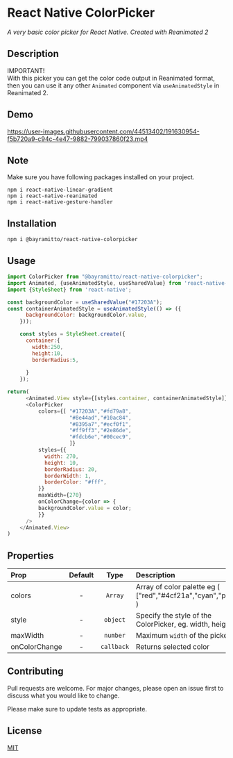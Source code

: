 # React Native ColorPicker

*A very basic color picker for React Native. Created with Reanimated 2*

## Description
IMPORTANT! <br>
With this picker you can get the color code output in Reanimated format, then you can use it any other `Animated` component via `useAnimatedStyle` in Reanimated 2.

## Demo
https://user-images.githubusercontent.com/44513402/191630954-f5b720a9-c94c-4e47-9882-799037860f23.mp4

## Note
Make sure you have following packages installed on your project.
```
npm i react-native-linear-gradient
npm i react-native-reanimated
npm i react-native-gesture-handler
```

## Installation

```
npm i @bayramitto/react-native-colorpicker 
```

## Usage

```javascript
import ColorPicker from "@bayramitto/react-native-colorpicker";
import Animated, {useAnimatedStyle, useSharedValue} from 'react-native-reanimated';
import {StyleSheet} from 'react-native';
```

```javascript
const backgroundColor = useSharedValue("#17203A");
const containerAnimatedStyle = useAnimatedStyle(() => ({
      backgroundColor: backgroundColor.value,
    }));

    const styles = StyleSheet.create({
      container:{
        width:250,
        height:10,
        borderRadius:5,
        
      }
    });

return(
      <Animated.View style={[styles.container, containerAnimatedStyle]}>
      <ColorPicker
          colors={[ "#17203A","#fd79a8",
                    "#8e44ad","#10ac84",
                    "#8395a7","#ecf0f1",
                    "#ff9ff3","#2e86de",
                    "#fdcb6e","#00cec9",
                    ]}
          styles={{
            width: 270,
            height: 10,
            borderRadius: 20,
            borderWidth: 1,
            borderColor: "#fff",
          }}
          maxWidth={270}
          onColorChange={color => {
          backgroundColor.value = color;
          }}
      />
    </Animated.View>
)
```

## Properties

| Prop  | Default  | Type | Description |
| :------------ |:---------------:| :---------------:| :-----|
| colors | - | `Array`   |Array of color palette eg ( ["red","#4cf21a","cyan","purple] )
| style | - | `object` | Specify the style of the ColorPicker, eg. width, height...  |
| maxWidth | - | `number` | Maximum `width` of the picker |
| onColorChange| - |`callback`| Returns selected color 



## Contributing
Pull requests are welcome. For major changes, please open an issue first to discuss what you would like to change.

Please make sure to update tests as appropriate.

## License
[MIT](https://choosealicense.com/licenses/mit/)
